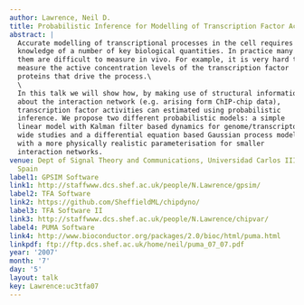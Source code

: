 ```yaml
---
author: Lawrence, Neil D.
title: Probabilistic Inference for Modelling of Transcription Factor Activity
abstract: |
  Accurate modelling of transcriptional processes in the cell requires the
  knowledge of a number of key biological quantities. In practice many of
  them are difficult to measure in vivo. For example, it is very hard to
  measure the active concentration levels of the transcription factor
  proteins that drive the process.\
  \
  In this talk we will show how, by making use of structural information
  about the interaction network (e.g. arising form ChIP-chip data),
  transcription factor activities can estimated using probabilistic
  inference. We propose two different probabilistic models: a simple
  linear model with Kalman filter based dynamics for genome/transcriptome
  wide studies and a differential equation based Gaussian process model
  with a more physically realistic parameterisation for smaller
  interaction networks.
venue: Dept of Signal Theory and Communications, Universidad Carlos III de Madrid,
  Spain
label1: GPSIM Software
link1: http://staffwww.dcs.shef.ac.uk/people/N.Lawrence/gpsim/
label2: TFA Software
link2: https://github.com/SheffieldML/chipdyno/
label3: TFA Software II
link3: http://staffwww.dcs.shef.ac.uk/people/N.Lawrence/chipvar/
label4: PUMA Software
link4: http://www.bioconductor.org/packages/2.0/bioc/html/puma.html
linkpdf: ftp://ftp.dcs.shef.ac.uk/home/neil/puma_07_07.pdf
year: '2007'
month: '7'
day: '5'
layout: talk
key: Lawrence:uc3tfa07
---
```


